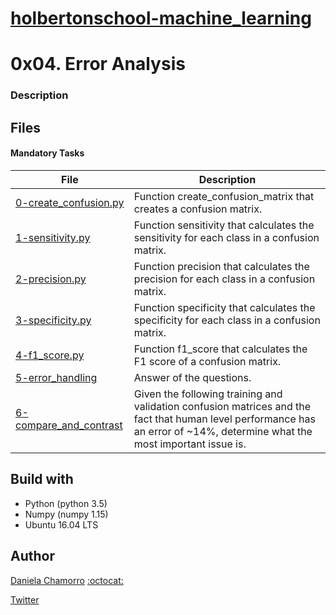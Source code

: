 # [holbertonschool-machine_learning](https://github.com/dalexach/holbertonschool-machine_learning)

# 0x04. Error Analysis
### Description 


## Files
#### Mandatory Tasks

| File | Description |
| ------ | ------ |
| [0-create_confusion.py](0-create_confusion.py) | Function create_confusion_matrix that creates a confusion matrix. |
| [1-sensitivity.py](1-sensitivity.py) | Function sensitivity that calculates the sensitivity for each class in a confusion matrix. |
| [2-precision.py](2-precision.py) | Function precision that calculates the precision for each class in a confusion matrix. |
| [3-specificity.py](3-specificity.py) | Function specificity that calculates the specificity for each class in a confusion matrix. |
| [4-f1_score.py](4-f1_score.py) | Function f1_score that calculates the F1 score of a confusion matrix. |
| [5-error_handling](5-error_handling) | Answer of the questions. |
| [6-compare_and_contrast](6-compare_and_contrast) | Given the following training and validation confusion matrices and the fact that human level performance has an error of ~14%, determine what the most important issue is. |

## Build with
- Python (python 3.5)
- Numpy (numpy 1.15)
- Ubuntu 16.04 LTS 

## Author

[Daniela Chamorro](https://www.linkedin.com/in/dalexach/) [:octocat:](https://github.com/dalexach)

[Twitter](https://twitter.com/dalexach)
